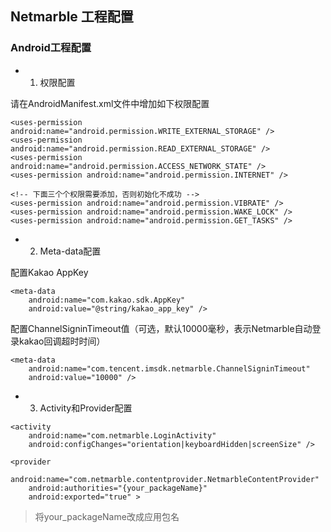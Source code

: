 ## Netmarble 工程配置

### Android工程配置

* 1. 权限配置

请在AndroidManifest.xml文件中增加如下权限配置
```
<uses-permission android:name="android.permission.WRITE_EXTERNAL_STORAGE" />
<uses-permission android:name="android.permission.READ_EXTERNAL_STORAGE" />
<uses-permission android:name="android.permission.ACCESS_NETWORK_STATE" />
<uses-permission android:name="android.permission.INTERNET" />

<!-- 下面三个个权限需要添加，否则初始化不成功 -->
<uses-permission android:name="android.permission.VIBRATE" />
<uses-permission android:name="android.permission.WAKE_LOCK" />
<uses-permission android:name="android.permission.GET_TASKS" />
```
* 2. Meta-data配置

配置Kakao AppKey
```
<meta-data    
    android:name="com.kakao.sdk.AppKey"    
    android:value="@string/kakao_app_key" />
```

配置ChannelSigninTimeout值（可选，默认10000毫秒，表示Netmarble自动登录kakao回调超时时间）
```
<meta-data 
    android:name="com.tencent.imsdk.netmarble.ChannelSigninTimeout"    
    android:value="10000" />
```


* 3. Activity和Provider配置

```
<activity
    android:name="com.netmarble.LoginActivity"
    android:configChanges="orientation|keyboardHidden|screenSize" />

<provider    
    android:name="com.netmarble.contentprovider.NetmarbleContentProvider"    
    android:authorities="{your_packageName}"     
    android:exported="true" >
```
> 将your_packageName改成应用包名
